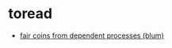 toread
===

* [fair coins from dependent processes (blum)](Probability/independent-unbiased-coin-flips-from-a-correlated-biased-source_blum.pdf)
